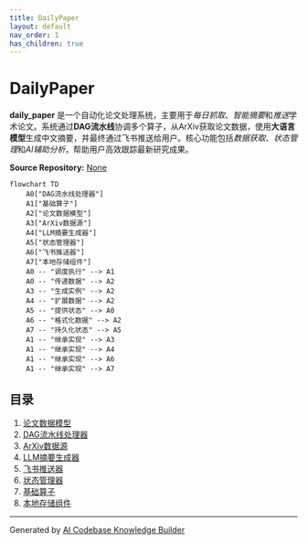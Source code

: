 ```yaml
---
title: DailyPaper
layout: default
nav_order: 1
has_children: true
---
```


# DailyPaper

**daily_paper** 是一个自动化论文处理系统，主要用于*每日抓取*、*智能摘要*和*推送*学术论文。系统通过**DAG流水线**协调多个算子，从ArXiv获取论文数据，使用**大语言模型**生成中文摘要，并最终通过飞书推送给用户。核心功能包括*数据获取*、*状态管理*和*AI辅助分析*，帮助用户高效跟踪最新研究成果。


**Source Repository:** [None](None)

```mermaid
flowchart TD
    A0["DAG流水线处理器"]
    A1["基础算子"]
    A2["论文数据模型"]
    A3["ArXiv数据源"]
    A4["LLM摘要生成器"]
    A5["状态管理器"]
    A6["飞书推送器"]
    A7["本地存储组件"]
    A0 -- "调度执行" --> A1
    A0 -- "传递数据" --> A2
    A3 -- "生成实例" --> A2
    A4 -- "扩展数据" --> A2
    A5 -- "提供状态" --> A0
    A6 -- "格式化数据" --> A2
    A7 -- "持久化状态" --> A5
    A1 -- "继承实现" --> A3
    A1 -- "继承实现" --> A4
    A1 -- "继承实现" --> A6
    A1 -- "继承实现" --> A7
```

## 目录

1. [论文数据模型](01_论文数据模型_.md)
2. [DAG流水线处理器](02_dag流水线处理器_.md)
3. [ArXiv数据源](03_arxiv数据源_.md)
4. [LLM摘要生成器](04_llm摘要生成器_.md)
5. [飞书推送器](05_飞书推送器_.md)
6. [状态管理器](06_状态管理器_.md)
7. [基础算子](07_基础算子_.md)
8. [本地存储组件](08_本地存储组件_.md)


---

Generated by [AI Codebase Knowledge Builder](https://github.com/The-Pocket/Tutorial-Codebase-Knowledge)
